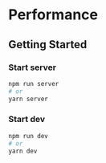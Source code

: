 # Performance


## Getting Started

### Start server

```bash
npm run server
# or
yarn server
```

### Start dev

```bash
npm run dev
# or
yarn dev
```